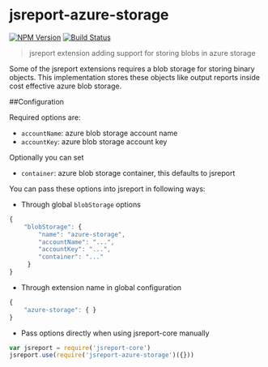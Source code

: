 # jsreport-azure-storage
[![NPM Version](http://img.shields.io/npm/v/jsreport-azure-storage.svg?style=flat-square)](https://npmjs.com/package/jsreport-azure-storage)
[![Build Status](https://travis-ci.org/jsreport/jsreport-azure-storage.png?branch=master)](https://travis-ci.org/jsreport/jsreport-azure-storage)

> jsreport extension adding support for storing blobs in azure storage

Some of the jsreport extensions requires a blob storage for storing binary objects. This implementation stores these objects like output reports inside cost effective azure blob storage.

##Configuration

Required options are:
- `accountName`:  azure blob storage account name
- `accountKey`:  azure blob storage account key

Optionally you can set
- `container`: azure blob storage container, this defaults to jsreport

You can pass these options into jsreport in following ways:

- Through global `blobStorage` options
```js
{
	"blobStorage": {  
		"name": "azure-storage", 
		"accountName": "...", 
		"accountKey": "...", 
		"container": "..."
	 }
}
```	
- Through extension name in global configuration
```js
{
	"azure-storage": { }
}
```

- Pass options directly when using jsreport-core manually
```js
var jsreport = require('jsreport-core')
jsreport.use(require('jsreport-azure-storage')({}))
```

